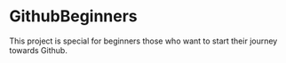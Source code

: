 # GithubBeginners
This project is special for beginners those who want to start their journey towards Github.
